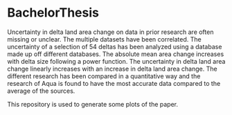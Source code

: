 # BachelorThesis

Uncertainty in delta land area change on data in prior research are often missing or unclear. 
The multiple datasets have been correlated. The uncertainty of a selection of 54 deltas has been analyzed using a database made up off different databases. 
The absolute mean area change increases with delta size following a power function. 
The uncertainty in delta land area change linearly increases with an increase in delta land area change. 
The different research has been compared in a quantitative way and the research of Aqua is found to have the most accurate data compared to the average of the sources.

This repository is used to generate some plots of the paper.
